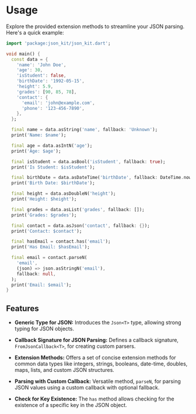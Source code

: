 # Usage

Explore the provided extension methods to streamline your JSON parsing. Here's a quick example:

```dart
import 'package:json_kit/json_kit.dart';

void main() {
  const data = {
    'name': 'John Doe',
    'age': 30,
    'isStudent': false,
    'birthDate': '1992-05-15',
    'height': 5.9,
    'grades': [90, 85, 78],
    'contact': {
      'email': 'john@example.com',
      'phone': '123-456-7890',
    },
  };

  final name = data.asString('name', fallback: 'Unknown');
  print('Name: $name');

  final age = data.asIntN('age');
  print('Age: $age');

  final isStudent = data.asBool('isStudent', fallback: true);
  print('Is Student: $isStudent');

  final birthDate = data.asDateTime('birthDate', fallback: DateTime.now());
  print('Birth Date: $birthDate');

  final height = data.asDoubleN('height');
  print('Height: $height');

  final grades = data.asList('grades', fallback: []);
  print('Grades: $grades');

  final contact = data.asJson('contact', fallback: {});
  print('Contact: $contact');

  final hasEmail = contact.has('email');
  print('Has Email: $hasEmail');

  final email = contact.parseN(
    'email',
    (json) => json.asStringN('email'),
    fallback: null,
  );
  print('Email: $email');
}
```

## Features

- **Generic Type for JSON:** Introduces the `Json<T>` type, allowing strong typing for JSON objects.

- **Callback Signature for JSON Parsing:** Defines a callback signature, `FromJsonCallback<T>`, for creating custom parsers.

- **Extension Methods:** Offers a set of concise extension methods for common data types like integers, strings, booleans, date-time, doubles, maps, lists, and custom JSON structures.

- **Parsing with Custom Callback:** Versatile method, `parseN`, for parsing JSON values using a custom callback with optional fallback.

- **Check for Key Existence:** The `has` method allows checking for the existence of a specific key in the JSON object.

